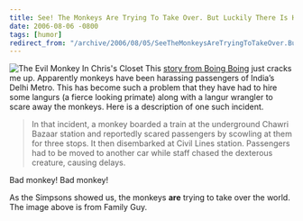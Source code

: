 ```yaml
---
title: See! The Monkeys Are Trying To Take Over. But Luckily There Is Help.
date: 2006-08-06 -0800
tags: [humor]
redirect_from: "/archive/2006/08/05/SeeTheMonkeysAreTryingToTakeOver.ButLuckilyThereIsHelp.aspx/"
---
```


![The Evil Monkey In Chris's Closet](https://haacked.com/images/evilmonkeyinchriscloset.jpg) This
[story from Boing Boing](http://www.boingboing.net/2006/08/06/delhi_hires_monkey_t.htm "Delhi Hires Monkey Thugs")
just cracks me up. Apparently monkeys have been harassing passengers of
India’s Delhi Metro. This has become such a problem that they have had
to hire some langurs (a fierce looking primate) along with a langur
wrangler to scare away the monkeys. Here is a description of one such
incident.

> In that incident, a monkey boarded a train at the underground Chawri
> Bazaar station and reportedly scared passengers by scowling at them
> for three stops. It then disembarked at Civil Lines station.
> Passengers had to be moved to another car while staff chased the
> dexterous creature, causing delays.

Bad monkey! Bad monkey!

As the Simpsons showed us, the monkeys **are** trying to take over the
world. The image above is from Family Guy.

